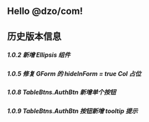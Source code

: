 ## Hello @dzo/com!

## 历史版本信息

##### 1.0.2 新增 Ellipsis 组件

##### 1.0.5 修复 GForm 的 hideInForm = true Col 占位

##### 1.0.8 TableBtns.AuthBtn 新增单个按钮

##### 1.0.9 TableBtns.AuthBtn 按钮新增 tooltip 提示
